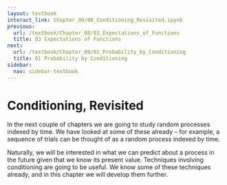 ```yaml
---
layout: textbook
interact_link: Chapter_09/00_Conditioning_Revisited.ipynb
previous:
  url: /textbook/Chapter_08/03_Expectations_of_Functions
  title: 03 Expectations of Functions
next:
  url: /textbook/Chapter_09/01_Probability_by_Conditioning
  title: 01 Probability by Conditioning
sidebar:
  nav: sidebar-textbook
---
```


# Conditioning, Revisited #

In the next couple of chapters we are going to study random processes indexed by time. We have looked at some of these already – for example, a sequence of trials can be thought of as a random process indexed by time.

Naturally, we will be interested in what we can predict about a process in the future given that we know its present value. Techniques involving conditioning are going to be useful. We know some of these techniques already, and in this chapter we will develop them further. 
